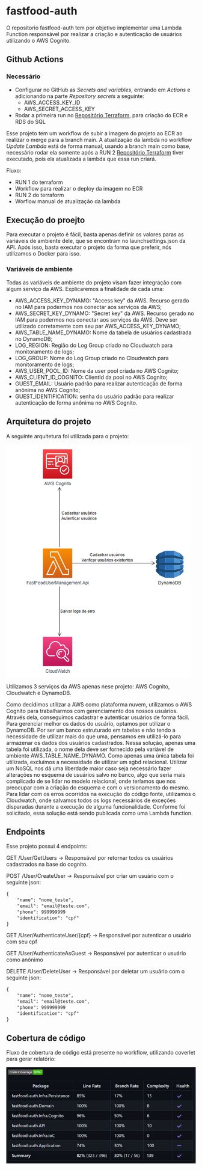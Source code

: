 # fastfood-auth

O repositorio fastfood-auth tem por objetivo implementar uma Lambda Function responsável por realizar a criação e autenticação de usuários utilizando o AWS Cognito.

## Github Actions
### Necessário
* Configurar no GitHub as *Secrets and variables*, entrando em *Actions* e adicionando na parte *Repository secrets* a seguinte:
  * AWS_ACCESS_KEY_ID 
  * AWS_SECRET_ACCESS_KEY
* Rodar a primeira run no [Repositório Terraform](https://github.com/pos-4soat/fastfood-infra), para criação do ECR e RDS do SQL

Esse projeto tem um workflow de subir a imagem do projeto ao ECR ao realizar o merge para a branch main.
A atualização da lambda no workflow *Update Lambda* está de forma manual, usando a branch main como base, necessário rodar ela somente após a RUN 2 [Repositório Terraform](https://github.com/pos-4soat/fastfood-infra) tiver executado, pois ela atualizada a lambda que essa run criará.

Fluxo:
* RUN 1 do terraform
* Workflow para realizar o deploy da imagem no ECR
* RUN 2 do terraform
* Worflow manual de atualização da lambda

## Execução do proejto
Para executar o projeto é fácil, basta apenas definir os valores paras as variáveis de ambiente dele, que se encontram no launchsettings.json da API.
Após isso, basta executar o projeto da forma que preferir, nós utilizamos o Docker para isso.

### Variáveis de ambiente
Todas as variáveis de ambiente do projeto visam fazer integração com algum serviço da AWS. Explicaremos a finalidade de cada uma:

- AWS_ACCESS_KEY_DYNAMO: "Access key" da AWS. Recurso gerado no IAM para podermos nos conectar aos serviços da AWS;
- AWS_SECRET_KEY_DYNAMO: "Secret key" da AWS. Recurso gerado no IAM para podermos nos conectar aos serviços da AWS. Deve ser utilizado corretamente com seu par AWS_ACCESS_KEY_DYNAMO;
- AWS_TABLE_NAME_DYNAMO: Nome da tabela de usuários cadastrada no DynamoDB;
- LOG_REGION: Região do Log Group criado no Cloudwatch para monitoramento de logs;
- LOG_GROUP: Nome do Log Group criado no Cloudwatch para monitoramento de logs;
- AWS_USER_POOL_ID: Nome da user pool criada no AWS Cognito;
- AWS_CLIENT_ID_COGNITO: ClientId da pool no AWS Cognito;
- GUEST_EMAIL: Usuário padrão para realizar autenticação de forma anônima no AWS Cognito;
- GUEST_IDENTIFICATION: senha do usuário padrão para realizar autenticação de forma anônima no AWS Cognito.

## Arquitetura do projeto
A seguinte arquitetura foi utilizada para o projeto:

![Texto Alternativo](./images/ArqLambda.png)

Utilizamos 3 serviços da AWS apenas nese projeto: AWS Cognito, Cloudwatch e DynamoDB.

Como decidimos utilizar a AWS como plataforma nuvem, utilizamos o AWS Cognito para trabalharmos com gerenciamento dos nossos usuários. Através dela, conseguimos cadastrar e autenticar usuários de forma fácil.
Para gerenciar melhor os dados do usuário, optamos por utilizar o DynamoDB. Por ser um banco estruturado em tabelas e não tendo a necessidade de utilizar mais do que uma, pensamos em utilizá-lo para armazenar os dados dos usuários cadastrados. Nessa solução, apenas uma tabela foi utilizada, o nome dela deve ser fornecido pela variável de ambiente AWS_TABLE_NAME_DYNAMO. Como apenas uma única tabela foi utilizada, excluímos a necessidade de utilizar um sgbd relacional. Utilizar um NoSQL nos dá uma liberdade maior caso seja necessário fazer alterações no esquema de usuários salvo no banco, algo que seria mais complicado de se lidar no modelo relacional, onde teríamos que nos preocupar com a criação do esquema e com o versionamento do mesmo.
Para lidar com os erros ocorridos na execução do código fonte, utilizamos o Cloudwatch, onde salvamos todos os logs necessários de exceções disparadas durante a execução de alguma funcionalidade.
Conforme foi solicitado, essa solução está sendo publicada como uma Lambda function.

## Endpoints

Esse projeto possui 4 endpoints:

GET /User/GetUsers -> Responsável por retornar todos os usuários cadastrados na base do cognito.

POST /User/CreateUser -> Responsável por criar um usuário com o seguinte json:
```
{
	"name": "nome_teste",
	"email": "email@teste.com",
	"phone": 999999999
	"identification": "cpf"
}
```

GET /User/AuthenticateUser/{cpf} -> Responsável por autenticar o usuário com seu cpf

GET /User/AuthenticateAsGuest -> Responsável por autenticar o usuário como anônimo

DELETE /User/DeleteUser -> Responsável por deletar um usuário com o seguinte json:
```
{
	"name": "nome_teste",
	"email": "email@teste.com",
	"phone": 999999999
	"identification": "cpf"
}
```

## Cobertura de código
Fluxo de cobertura de código está presente no workflow, utilizando coverlet para gerar relatório:

![CoberturaCodigo](./images/CoberturaCodigo.png)
